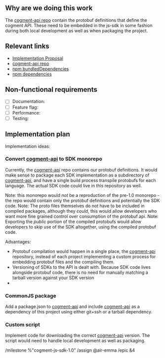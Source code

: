 <!--
Implementation issues are used break-up a large piece of work into small, discrete tasks that can
move independently through the build workflow steps. They're typically used to populate a Feature
Epic. Once created, an implementation issue is usually refined in order to populate and review the
implementation plan and weight.
Example workflow: https://about.gitlab.com/handbook/engineering/development/threat-management/planning/diagram.html#plan
-->

## Why are we doing this work

<!--
A brief explanation of the why, not the what or how. Assume the reader doesn't know the
background and won't have time to dig-up information from comment threads.
-->

The [cogment-api repo][1] contain the protobuf definitions that define the cogment API. These need to be embedded in the js-sdk in some fashion during both local development as well as when packaging the project.

## Relevant links

<!--
Information that the developer might need to refer to when implementing the issue.
-->

- [Implementation Proposal][2]
- [cogment-api repo][1]
- [npm bundledDependencies](https://docs.npmjs.com/cli/v6/configuring-npm/package-json#bundleddependencies)
- [npm dependencies](https://docs.npmjs.com/cli/v6/configuring-npm/package-json#dependencies)

## Non-functional requirements

<!--
Add details for required items and delete others.
-->

- [ ] Documentation:
- [ ] Feature flag:
- [ ] Performance:
- [ ] Testing:

## Implementation plan

<!--
Steps and the parts of the code that will need to get updated. The plan can also
call-out responsibilities for other team members or teams.
-->

Implementation ideas:

### Convert [cogment-api][1] to SDK monorepo

Currently, the [cogment-api][1] repo contains our protobuf definitions. It would make sense to package each SDK implementation as a subdirectory of [cogment-api][1], and have a single build process transpile protobufs for each language. The actual SDK code could live in this repository as well.

Note: this monorepo would _not_ be a reproduction of the pre-1.0 monorepo - the repo would contain only the protobuf definitions and potentially the SDK code.
Note: The proto files themselves do not have to be included in compiled packages, although they _could_, this would allow developers who want more fine grained control over consumption of the protobuf api.
Note: Exporting the _public_ portion of the compiled protobufs would allow developers to skip use of the SDK altogether, using the compiled protobuf code.

Advantages:

- Protobuf compilation would happen in a single place, the [cogment-api][1] repository, instead of each project implementing a custom process for embedding protobuf files and the compiling them.
- Versioning of SDKs to the API is dealt with. Because SDK code lives alongside protobuf code, there is no need for manually matching a tarball version against your SDK version
-

### CommonJS package

Add a package.json to [cogment-api][1] and include [cogment-api][1] as a dependency of this project using either git+ssh or a tarball dependency.

### Custom script

Implement code for downloading the correct [cogment-api][1] version. The script would need to handle local development as well as packaging.

/milestone %"cogment-js-sdk-1.0"
/assign @air-emma
/epic &4

[1]: https://gitlab.com/ai-r/cogment-api
[2]: #2
